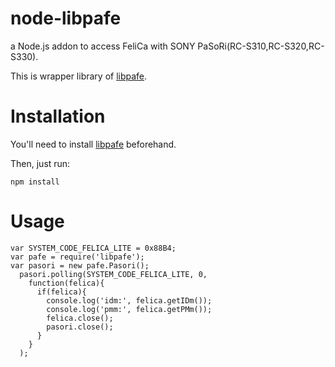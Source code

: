 # node-libpafe

a Node.js addon to access FeliCa with SONY PaSoRi(RC-S310,RC-S320,RC-S330).

This is wrapper library of [libpafe](https://github.com/rfujita/libpafe).

Installation
===============

You'll need to install [libpafe](https://github.com/rfujita/libpafe) beforehand.

Then, just run:

    npm install 

Usage
===

    var SYSTEM_CODE_FELICA_LITE = 0x88B4;
    var pafe = require('libpafe');
    var pasori = new pafe.Pasori();
      pasori.polling(SYSTEM_CODE_FELICA_LITE, 0,
        function(felica){
	      if(felica){
		    console.log('idm:', felica.getIDm());
            console.log('pmm:', felica.getPMm());
		    felica.close();
		    pasori.close();
		  }
        }
	  );
